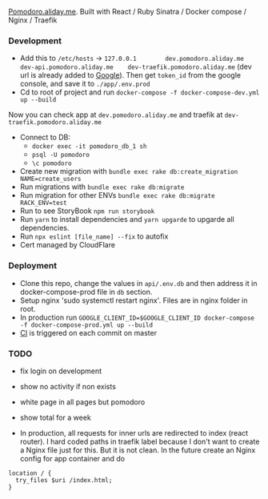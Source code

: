 [Pomodoro.aliday.me](https://pomodoro.aliday.me). Built with React / Ruby Sinatra / Docker compose / Nginx / Traefik

### Development
- Add this to `/etc/hosts` -> `127.0.0.1        dev.pomodoro.aliday.me      dev-api.pomodoro.aliday.me    dev-traefik.pomodoro.aliday.me` (dev url is already added to [Google](https://console.developers.google.com/apis/credentials?project=pomodoro-1574243762652)). Then get `token_id` from the google console, and save it to `./app/.env.prod`
- Cd to root of project and run `docker-compose -f docker-compose-dev.yml up --build`

Now you can check app at `dev.pomodoro.aliday.me` and traefik at `dev-traefik.pomodoro.aliday.me`

- Connect to DB:
  - `docker exec -it pomodoro_db_1 sh`
  - `psql -U pomodoro`
  - `\c pomodoro`
- Create new migration with `bundle exec rake db:create_migration NAME=create_users`  
- Run migrations with `bundle exec rake db:migrate`
- Run migration for other ENVs `bundle exec rake db:migrate RACK_ENV=test`
- Run to see StoryBook `npm run storybook`
- Run `yarn` to install dependencies and `yarn upgarde` to upgarde all dependencies.
- Run `npx eslint [file_name] --fix` to autofix
- Cert managed by CloudFlare

### Deployment
- Clone this repo, change the values in `api/.env.db` and then address it in docker-compose-prod file in `db` section.
- Setup nginx 'sudo systemctl restart nginx'. Files are in nginx folder in root.
- In production run `GOOGLE_CLIENT_ID=$GOOGLE_CLIENT_ID docker-compose -f docker-compose-prod.yml up --build`
- [CI](https://app.circleci.com/pipelines/github/sizief/pomodoro) is triggered on each commit on master 
### TODO
- fix login on development
- show no activity if non exists
- white page in all pages but pomodoro
- show total for a week

- In production, all requests for inner urls are redirected to index (react router). I hard coded paths in traefik label because I don't want to create a Nginx file just for this. But it is not clean. In the future create an Nginx config for app container and do 
```
location / {
  try_files $uri /index.html;
}
```

